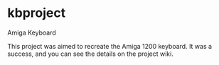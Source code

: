 # kbproject
Amiga Keyboard

This project was aimed to recreate the Amiga 1200 keyboard. It was a success, and you can see the details on the project wiki.

